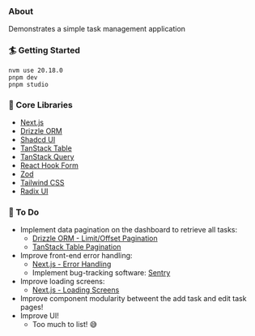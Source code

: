 ### About

Demonstrates a simple task management application

### 🏄 Getting Started

```
nvm use 20.18.0
pnpm dev
pnpm studio
```

### 🔧 Core Libraries

- [Next.js](https://nextjs.org/)
- [Drizzle ORM](https://orm.drizzle.team/)
- [Shadcd UI](https://ui.shadcn.com/)
- [TanStack Table](https://tanstack.com/table/latest)
- [TanStack Query](https://tanstack.com/query/latest)
- [React Hook Form](https://react-hook-form.com/)
- [Zod](https://zod.dev/)
- [Tailwind CSS](https://tailwindcss.com/)
- [Radix UI](https://www.radix-ui.com/icons)

### 🚧 To Do

- Implement data pagination on the dashboard to retrieve all tasks:
  - [Drizzle ORM - Limit/Offset Pagination](https://orm.drizzle.team/docs/guides/limit-offset-pagination)
  - [TanStack Table Pagination](https://tanstack.com/table/v8/docs/guide/pagination)
- Improve front-end error handling:
  - [Next.js - Error Handling](https://nextjs.org/docs/app/building-your-application/routing/error-handling)
  - Implement bug-tracking software: [Sentry](https://sentry.io/welcome/)
- Improve loading screens:
  - [Next.js - Loading Screens](https://nextjs.org/docs/app/building-your-application/routing/loading-ui-and-streaming)
- Improve component modularity betweent the add task and edit task pages!
- Improve UI!
  - Too much to list! 😅
